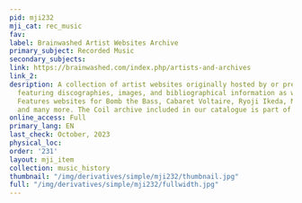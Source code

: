 ```yaml
---
pid: mji232
mji_cat: rec_music
fav: 
label: Brainwashed Artist Websites Archive
primary_subject: Recorded Music
secondary_subjects: 
link: https://brainwashed.com/index.php/artists-and-archives
link_2: 
desription: A collection of artist websites originally hosted by or preserved by Brainwashed
  featuring discographies, images, and bibliographical information as well as news.
  Features websites for Bomb the Bass, Cabaret Voltaire, Ryoji Ikeda, Matmos, Tortoise,
  and many more. The Coil archive included in our catalogue is part of this collection.
online_access: Full
primary_lang: EN
last_check: October, 2023
physical_loc: 
order: '231'
layout: mji_item
collection: music_history
thumbnail: "/img/derivatives/simple/mji232/thumbnail.jpg"
full: "/img/derivatives/simple/mji232/fullwidth.jpg"
---
```

